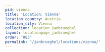 ```yaml
---
pid: vienna
title: 'Location: Vienna'
location_country: Austria
location_city: Vienna
collection: location_janbrueghel
layout: locationpage_janbrueghel
order: '003'
permalink: "/janbrueghel/locations/vienna/"
---
```

